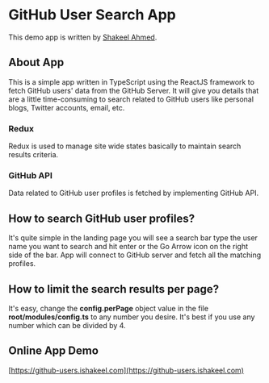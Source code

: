 # GitHub User Search App

This demo app is written by [Shakeel Ahmed](https://ishakeel.com).

## About App

This is a simple app written in TypeScript using the ReactJS framework to fetch GitHub users' data
from the GitHub Server. It will give you details that are a little time-consuming to search
related to GitHub users like personal blogs, Twitter accounts, email, etc.

### Redux

Redux is used to manage site wide states basically to maintain search results criteria.

### GitHub API

Data related to GitHub user profiles is fetched by implementing GitHub API.

## How to search GitHub user profiles?

It's quite simple in the landing page you will see a search bar type the user name you want to search and
hit enter or the Go Arrow icon on the right side of the bar. App will connect to GitHub server and fetch
all the matching profiles.


## How to limit the search results per page?

It's easy, change the **config.perPage** object value in the file **root/modules/config.ts** to any number you desire. It's best if you use any
number which can be divided by 4.

## Online App Demo

[https://github-users.ishakeel.com](https://github-users.ishakeel.com)